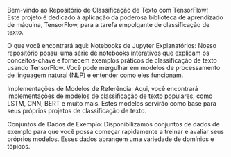 
Bem-vindo ao Repositório de Classificação de Texto com TensorFlow! <br>
Este projeto é dedicado à aplicação da poderosa biblioteca de aprendizado de máquina, TensorFlow, para a tarefa empolgante de classificação de texto.

O que você encontrará aqui:
Notebooks de Jupyter Explanatórios: Nosso repositório possui uma série de notebooks interativos que explicam os conceitos-chave e fornecem exemplos práticos de classificação de texto usando TensorFlow. Você pode mergulhar em modelos de processamento de linguagem natural (NLP) e entender como eles funcionam.

Implementações de Modelos de Referência: Aqui, você encontrará implementações de modelos de classificação de texto populares, como LSTM, CNN, BERT e muito mais. Estes modelos servirão como base para seus próprios projetos de classificação de texto.

Conjuntos de Dados de Exemplo: Disponibilizamos conjuntos de dados de exemplo para que você possa começar rapidamente a treinar e avaliar seus próprios modelos. Esses dados abrangem uma variedade de domínios e tópicos.


 
